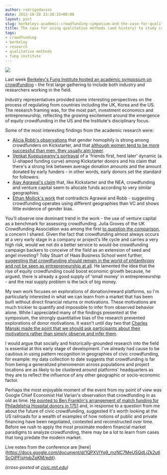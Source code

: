```yaml
---
author: rodrigodavies
date: 2013-10-28 23:28:33+00:00
layout: post
slug: berkeleys-academic-crowdfunding-symposium-and-the-case-for-qualitative-methods
title: The case for using qualitative methods (and history) to study crowdfunding
tags:
- crowdfunding
- berkeley
- research
- qualitative methods
- fung institute
---
```


![](/blog/img/berkeley.jpg)

Last week [Berkeley's Fung Institute hosted an academic symposium on crowdfunding](funginstitute.berkeley.edu/event/academic-symposium-crowdfunding) - the first large gathering to include both industry and researchers working in the field. 

Industry representatives provided some interesting perspectives on the process of regulating from countries including the UK, Korea and the US. The research framing was, for the most part, investment economics and entrepreneurship, reflecting the growing excitement around the emergence of equity crowdfunding in the US and the Institute's disciplinary focus.  

Some of the most interesting findings from the academic research were: 

- [Alicia Robb's observations](http://www.funginstitute.berkeley.edu/sites/default/files/Alicia%20Robb_Berkeley%20Crowdfunding%20Conference.pdf) that gender homophily is strong among crowdfunders on Kickstarter, and that [although women tend to be more successful than men, they usually aim lower](https://twitter.com/rodrigodavies/status/390959837590212608). 
- [Venkat Kuppuswamy's portrayal](http://t.co/EtiJp7oIWE) of a 'friends first, herd later' dynamic (a U-shaped funding curve) among Kickstarter donors and his claim that there's a strong link between average donation amounts and the amount donated by early funders - in other words, early donors set the standard for followers. 
- [Ajay Agrawal's claim](http://funginstitute.berkeley.edu/sites/default/files/Crowdfunding_Social_Frictions_in_the_Flat_World_2013_10_05.pdf) that, like Kickstarter and the NEA, crowdfunding and venture capital seem to allocate funds according to very similar geographies.
- [Ethan Mollick's work](http://www.business.utah.edu/sites/default/files/media/mollick_swept_away_byu_utah3-5.pdf) that contradicts Agrawal and Robb - suggesting crowdfunding operates using different geographies than VC and shows little evidence of gender bias. 

You'll observe one dominant trend in the work - the use of venture capital as a benchmark for assessing crowdfunding. Julia Groves of the UK Crowdfunding Association was among the first [to question the comparison](https://twitter.com/rodrigodavies/status/391242285939032064), a concern I shared. Given the fact that crowdfunding almost always occurs at a very early stage in a company or project's life cycle and carries a very high risk, would we not do a better service to would-be crowdfunding campaign backers to conceive of the field as an extension of seed and angel investing? Toby Stuart of Haas Business School went further, [suggesting that crowdfunding should remain in the world of philanthropy and not be seen as entrepreneurship at all](https://twitter.com/rodrigodavies/status/391257557857083393
). He lamented the idea that the rise of equity crowdfunding could boost economic growth because, he argued, there is already a good supply of 'small money' in entrepreneurship - and the real supply problem is the lack of big money. 

My own work focuses on explorations of donation/reward platforms, so I'm particularly interested in what we can learn from a market that has been built without direct financial returns or motivations. These motivations are much trickier to quantify and impossible to infer from observed behavior alone. While I appreciated many of the findings presented at the symposium, the strongly quantitative bias of the research prevented explorations of donor motivations. It wasn't until day two that [Charles Manski made the point that we should ask participants about their motivations rather than simply observe and infer them](https://twitter.com/rodrigodavies/status/391253158782980097). 

I would argue that socially and historically-grounded research into the field is essential at this early stage of development. I've already had cause to be cautious in using pattern recognition in geographies of civic crowdfunding, for example: my data collection to date suggests that crowdfunding is far from being a generalized phenomenon across populations and project locations are as likely to be clustered around platforms' headquarters as they are to reflect the influence of any other geographic or socio-economic factor. 

Perhaps the most enjoyable moment of the event from my point of view was Google Chief Economist Hal Varian's observation that crowdfunding in as old as time. [He pointed to Ben Franklin's arrangement of match funding for Philadelphia Hospital donors in 1751](https://twitter.com/rodrigodavies/status/391259899792859136) and, in response to a question from me about the future of civic crowdfunding, suggested it's worth looking at the US railroads for a wealth of examples of how notions of public and private financing have been negotiated, contested and reconstructed over time. Before we rush to apply the most proximate modern financial market paradigms to analyze crowdfunding, there may be a lot to learn from cases that long predate the modern market. 

Live notes from the conference are [here] (https://docs.google.com/document/d/1QPXVIYq9_mzNC7MeUSQdLjZk2utIScOiPFlsHxbZpKM/edit).

_(cross-posted at [civic.mit.edu](http://civic.mit.edu/blog/rodrigodavies/the-case-for-using-qualitative-methods-and-history-to-study-crowdfunding))_